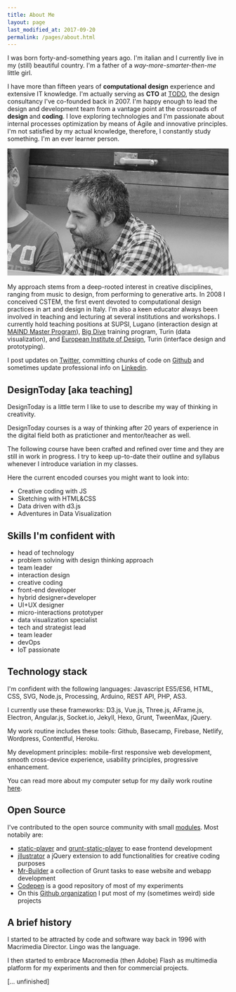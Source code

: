 ```yaml
---
title: About Me
layout: page
last_modified_at: 2017-09-20
permalink: /pages/about.html
---
```


I was born forty-and-something years ago. I'm italian and I currently live in my (still) beautiful country. I'm a father of a *way-more-smarter-then-me* little girl.

I have more than fifteen years of **computational design** experience and extensive IT knowledge. I'm actually serving as **CTO** at [TODO](https://todo.to.it/), the design consultancy I've co-founded back in 2007. I'm happy enough to lead the design and development team from a vantage point at the crossroads of **design** and **coding**. I love exploring technologies and I'm passionate about internal processes optimization by means of Agile and innovative principles. I'm not satisfied by my actual knowledge, therefore, I constantly study something. I'm an ever learner person.

![](images/me.jpg)

My approach stems from a deep-rooted interest in creative disciplines, ranging from music to design, from performing to generative arts. In 2008 I conceived CSTEM, the first event devoted to computational design practices in art and design in Italy. I'm also a keen educator always been involved in teaching and lecturing at several institutions and workshops. I currently hold teaching positions at SUPSI, Lugano (interaction design at [MAIND Master Program](https://www.maind.supsi.ch/)), [Big Dive](http://www.bigdive.eu/) training program, Turin (data visualization), and [European Institute of Design](http://www.ied.it/), Turin (interface design and prototyping).

I post updates on [Twitter](https://twitter.com/fabiofranchino), committing chunks of code on [Github](https://github.com/abusedmedia) and sometimes update professional info on [Linkedin](https://www.linkedin.com/in/abusedmedia/).

## DesignToday [aka teaching]

DesignToday is a little term I like to use to describe my way of thinking in creativity.

DesignToday courses is a way of thinking after 20 years of experience in the digital field both as pratictioner and mentor/teacher as well.

The following course have been crafted and refined over time and they are still in work in progress. I try to keep up-to-date their outline and syllabus whenever I introduce variation in my classes.

Here the current encoded courses you might want to look into:

- Creative coding with JS
- Sketching with HTML&CSS
- Data driven with d3.js
- Adventures in Data Visualization

## Skills I'm confident with

- head of technology
- problem solving with design thinking approach
- team leader
- interaction design
- creative coding
- front-end developer
- hybrid designer+developer
- UI+UX designer
- micro-interactions prototyper
- data visualization specialist
- tech and strategist lead
- team leader
- devOps
- IoT passionate

## Technology stack

I'm confident with the following languages: Javascript ES5/ES6, HTML, CSS, SVG, Node.js, Processing, Arduino, REST API, PHP, AS3. 

I currently use these frameworks: D3.js, Vue.js, Three.js, AFrame.js, Electron, Angular.js, Socket.io, Jekyll, Hexo, Grunt, TweenMax, jQuery.

My work routine includes these tools: Github, Basecamp, Firebase, Netlify, Wordpress, Contentful, Heroku.

My development principles: mobile-first responsive web development, smooth cross-device experience, usability principles, progressive enhancement.

You can read more about my computer setup for my daily work routine [here](../my-system/).

## Open Source

I've contributed to the open source community with small [modules](https://www.npmjs.com/~abusedmedia). Most notabily are:

- [static-player](https://github.com/abusedmedia/static-player) and [grunt-static-player](https://github.com/abusedmedia/grunt-static-player) to ease frontend development
- [jllustrator](https://github.com/abusedmedia/jllustrator) a jQuery extension to add functionalities for creative coding purposes
- [Mr-Builder](https://github.com/todotoit/Mr-Builder) a collection of Grunt tasks to ease website and webapp development
- [Codepen](https://codepen.io/abusedmedia/) is a good repository of most of my experiments
- On this [Github organization](https://github.com/fabiofranchino/) I put most of my (sometimes weird) side projects

## A brief history

I started to be attracted by code and software way back in 1996 with Macrimedia Director. Lingo was the language.

I then started to embrace Macromedia (then Adobe) Flash as multimedia platform for my experiments and then for commercial projects.

[… unfinished]

